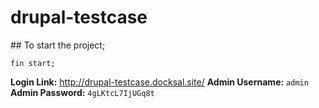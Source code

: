 # drupal-testcase

## To start the project;

```
fin start;
```

**Login Link:** http://drupal-testcase.docksal.site/
**Admin Username:** `admin`
**Admin Password:** `4gLKtcL7IjUGq8t`
